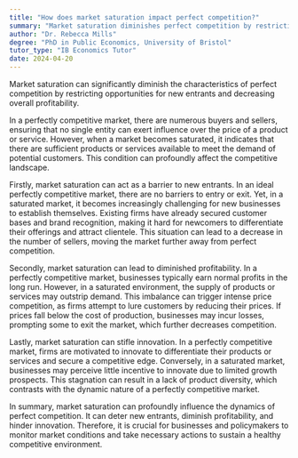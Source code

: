 ```yaml
---
title: "How does market saturation impact perfect competition?"
summary: "Market saturation diminishes perfect competition by restricting new entrants and lowering profitability, ultimately impacting the overall market dynamics and opportunities for growth."
author: "Dr. Rebecca Mills"
degree: "PhD in Public Economics, University of Bristol"
tutor_type: "IB Economics Tutor"
date: 2024-04-20
---
```


Market saturation can significantly diminish the characteristics of perfect competition by restricting opportunities for new entrants and decreasing overall profitability.

In a perfectly competitive market, there are numerous buyers and sellers, ensuring that no single entity can exert influence over the price of a product or service. However, when a market becomes saturated, it indicates that there are sufficient products or services available to meet the demand of potential customers. This condition can profoundly affect the competitive landscape.

Firstly, market saturation can act as a barrier to new entrants. In an ideal perfectly competitive market, there are no barriers to entry or exit. Yet, in a saturated market, it becomes increasingly challenging for new businesses to establish themselves. Existing firms have already secured customer bases and brand recognition, making it hard for newcomers to differentiate their offerings and attract clientele. This situation can lead to a decrease in the number of sellers, moving the market further away from perfect competition.

Secondly, market saturation can lead to diminished profitability. In a perfectly competitive market, businesses typically earn normal profits in the long run. However, in a saturated environment, the supply of products or services may outstrip demand. This imbalance can trigger intense price competition, as firms attempt to lure customers by reducing their prices. If prices fall below the cost of production, businesses may incur losses, prompting some to exit the market, which further decreases competition.

Lastly, market saturation can stifle innovation. In a perfectly competitive market, firms are motivated to innovate to differentiate their products or services and secure a competitive edge. Conversely, in a saturated market, businesses may perceive little incentive to innovate due to limited growth prospects. This stagnation can result in a lack of product diversity, which contrasts with the dynamic nature of a perfectly competitive market.

In summary, market saturation can profoundly influence the dynamics of perfect competition. It can deter new entrants, diminish profitability, and hinder innovation. Therefore, it is crucial for businesses and policymakers to monitor market conditions and take necessary actions to sustain a healthy competitive environment.
    